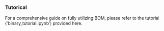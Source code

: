 ### Tutorical

For a comprehensive guide on fully utilizing BOM, please refer to the tutorial ('binary_tutorial.ipynb') provided here.
